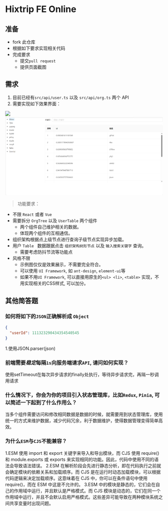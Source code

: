 # Hixtrip FE Online

## 准备

- fork 此仓库
- 根据如下要求实现相关代码
- 完成要求
  - 提交`pull request`
  - 提供页面截图

## 需求

1. 目前已经有`src/api/user.ts` 以及 `src/api/org.ts` 两个 API
2. 需要实现如下效果界面：

![](./docs/preview.jpg)
![](./docs/页面截图.jpg)

> 功能要求：
- 不限 ```React``` 或者 ```Vue```
- 需要拆分 `OrgTree` 以及 `UserTable` 两个组件
  - 两个组件自己维护相关的数据。
  - 体现两个组件的互相通信。
- 组织架构根据点上级节点进行查询子级节点实现异步加载。
- 用户 ```Table ``` 数据跟据点击 ```组织架构树形节点``` 以及 ```输入搜索关键字``` 查询。
  - 需要考虑防抖节流等功能点
- 风格不限
  - 示例图仅仅是效果展示，不需要完全符合。
  - 可以使用 ```UI Framework```, 如 ```ant-design```, ```element-ui```等
  - 如果不用```UI Framework```, 可以直接用原生的```<ul> <li>```, ```<table>``` 实现，不用实现相关的CSS样式, 可以加分。

## 其他简答题

### 如何将如下的`JSON`正确解析成 `Object`
```json
{
  "userId": 111323290434354540545
}
```
1.使用JSON.parser(json)
### 前端需要*稳定*每隔`1s`向服务端请求`API`, 请问如何实现？
使用setTimeout在每次异步请求的finally处执行，等待异步请求完，再隔一秒调用请求
### 什么情况下，你会为你的项目引入状态管理库，比如`Redux`, `Pinia`, 可以简述一下起到了什么作用么？
当多个组件需要访问和修改相同数据是数据的时候，就需要用到状态管理库，使用统一的方式来维护数据，减少代码冗余，利于数据维护，使得数据管理变得简单高效。
### 为什么`ESM`与`CJS`不能兼容？
1.ESM 使用 import 和 export 关键字来导入和导出模块，而 CJS 使用 require() 和 module.exports 或 exports 来实现相同的功能。因此，代码中使用不同的语法会导致语法错误。
2.ESM 在解析阶段会先进行静态分析，即在代码执行之前就会确定模块的依赖关系和加载顺序。而 CJS 是在运行时动态加载模块，可以根据代码逻辑来决定加载顺序。这意味着在 CJS 中，你可以在条件语句中使用 require()，而在 ESM 中这是不允许的。
3.ESM 中的模块是静态的，它们会在自己的作用域中运行，并且默认是严格模式。而 CJS 模块是动态的，它们在同一个作用域中运行，并且不会默认启用严格模式。这些差异可能导致在两种模块系统之间共享变量时出现问题。
